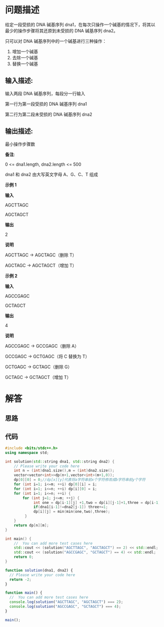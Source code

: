 # 问题描述

给定一段受损的 DNA 碱基序列 dna1，在每次只操作一个碱基的情况下，将其以最少的操作步骤将其还原到未受损的 DNA 碱基序列 dna2。

只可以对 DNA 碱基序列中的一个碱基进行三种操作：
1. 增加一个碱基
2. 去除一个碱基
3. 替换一个碱基

## 输入描述:

输入两段 DNA 碱基序列，每段分一行输入

第一行为第一段受损的 DNA 碱基序列 dna1

第二行为第二段未受损的 DNA 碱基序列 dna2

## 输出描述:

最小操作步骤数

**备注**:

0 <= dna1.length, dna2.length <= 500

dna1 和 dna2 由大写英文字母 A、G、C、T 组成

**示例 1**

**输入**

AGCTTAGC

AGCTAGCT

**输出**

2

**说明**

AGCTTAGC -> AGCTAGC（删除 T）

AGCTAGC -> AGCTAGCT（增加 T）


**示例 2**

**输入**

AGCCGAGC

GCTAGCT

**输出**

4

**说明**

AGCCGAGC -> GCCGAGC（删除 A）

GCCGAGC -> GCTGAGC（将 C 替换为 T）

GCTGAGC -> GCTAGC（删除 G）

GCTAGC -> GCTAGCT（增加 T）

# 解答

## 思路

## 代码

```cpp
#include <bits/stdc++.h>
using namespace std;

int solution(std::string dna1, std::string dna2) {
    // Please write your code here
    int n = (int)dna1.size(),m = (int)dna2.size();
    vector<vector<int>>dp(n+1,vector<int>(m+1,0));
    dp[0][0] = 0;//dp[x][y]代表将a字符串前x个字符修改成b字符串前y个字符
    for (int i=1; i<=m; ++i) dp[0][i] = i;
    for (int i=1; i<=n; ++i) dp[i][0] = i;
    for (int i=1; i<=n; ++i) {
        for (int j=1; j<=m; ++j) {
             int one = dp[i-1][j] +1,two = dp[i][j-1]+1,three = dp[i-1][j-1];
             if(dna1[i-1]!=dna2[j-1]) three+=1;
             dp[i][j] = min(min(one,two),three);
         }
    }
    return dp[n][m];
}

int main() {
    //  You can add more test cases here
    std::cout << (solution("AGCTTAGC", "AGCTAGCT") == 2) << std::endl;
    std::cout << (solution("AGCCGAGC", "GCTAGCT") == 4) << std::endl;
    return 0;
}
```

```js
function solution(dna1, dna2) {
  // Please write your code here
  return -2;
}

function main() {
  //  You can add more test cases here
  console.log(solution("AGCTTAGC", "AGCTAGCT") === 2);
  console.log(solution("AGCCGAGC", "GCTAGCT") === 4);
}

main();
```